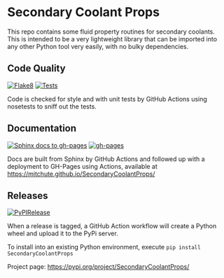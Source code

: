 # Secondary Coolant Props

This repo contains some fluid property routines for secondary coolants.
This is intended to be a very lightweight library that can be imported into any other Python tool very easily, with no bulky dependencies.

## Code Quality

[![Flake8](https://github.com/mitchute/SecondaryCoolantProps/actions/workflows/flake8.yml/badge.svg)](https://github.com/mitchute/SecondaryCoolantProps/actions/workflows/flake8.yml)
[![Tests](https://github.com/mitchute/SecondaryCoolantProps/actions/workflows/test.yml/badge.svg)](https://github.com/mitchute/SecondaryCoolantProps/actions/workflows/test.yml)

Code is checked for style and with unit tests by GitHub Actions using nosetests to sniff out the tests.

## Documentation

[![Sphinx docs to gh-pages](https://github.com/mitchute/SecondaryCoolantProps/actions/workflows/docs.yml/badge.svg)](https://github.com/mitchute/SecondaryCoolantProps/actions/workflows/docs.yml)
[![gh-pages](https://github.com/mitchute/SecondaryCoolantProps/actions/workflows/pages/pages-build-deployment/badge.svg?branch=gh-pages)](https://github.com/mitchute/SecondaryCoolantProps/actions/workflows/pages/pages-build-deployment)

Docs are built from Sphinx by GitHub Actions and followed up with a deployment to GH-Pages using Actions, available at https://mitchute.github.io/SecondaryCoolantProps/

## Releases

[![PyPIRelease](https://github.com/mitchute/SecondaryCoolantProps/actions/workflows/release.yml/badge.svg)](https://github.com/mitchute/SecondaryCoolantProps/actions/workflows/release.yml)

When a release is tagged, a GitHub Action workflow will create a Python wheel and upload it to the PyPi server.

To install into an existing Python environment, execute `pip install SecondaryCoolantProps`

Project page: https://pypi.org/project/SecondaryCoolantProps/
